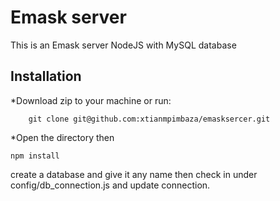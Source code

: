 
# Emask server

This is an Emask server NodeJS with MySQL database
 


## Installation
*Download zip to your machine or run:
```
    git clone git@github.com:xtianmpimbaza/emasksercer.git
```


*Open the directory
then

    npm install


	
create a database and give it any name then check in under config/db_connection.js and update connection.


